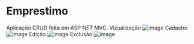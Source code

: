 ﻿# Emprestimo
Aplicação CRUD feita em ASP NET MVC.
Vizualização
![image](https://github.com/user-attachments/assets/8288d07b-81fa-403d-82e3-e6ec6619a5cb)
Cadastro
![image](https://github.com/user-attachments/assets/389ad743-7705-464d-8d44-ef8a546d8762)
Edição 
![image](https://github.com/user-attachments/assets/cb9f11ae-f3af-48ef-843a-d155adb51768)
Exclusão
![image](https://github.com/user-attachments/assets/a18996ad-32ba-404a-a3be-d5afb68b6469)
